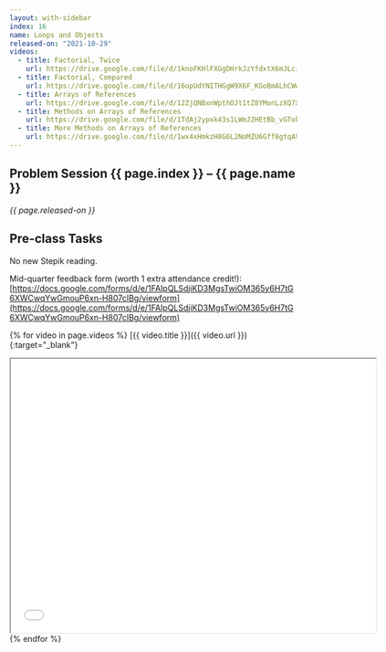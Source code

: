 ```yaml
---
layout: with-sidebar
index: 16
name: Loops and Objects
released-on: "2021-10-29"
videos:
  - title: Factorial, Twice
    url: https://drive.google.com/file/d/1knoFKHlFXGgDHrkJzYfdxtX6mJLcivPY
  - title: Factorial, Compared
    url: https://drive.google.com/file/d/16opUdYNITHGgW9X6F_KGoBmALhCWwZZx
  - title: Arrays of References
    url: https://drive.google.com/file/d/12ZjQNBxnWpthOJt1tZ8YMonLzXQ7XzCT
  - title: Methods on Arrays of References
    url: https://drive.google.com/file/d/1TdAj2ypxk43s1LWmJ2HEtBb_vGTokFuR
  - title: More Methods on Arrays of References
    url: https://drive.google.com/file/d/1wx4xHmkzH8G6L2NoMZU6Gff8gtqA9xGY
---
```


## Problem Session {{ page.index }} – {{ page.name }}

_{{ page.released-on }}_

## Pre-class Tasks

No new Stepik reading.

Mid-quarter feedback form (worth 1 extra attendance credit!): [https://docs.google.com/forms/d/e/1FAIpQLSdjiKD3MgsTwiOM365y6H7tG6XWCwqYwGmouP6xn-H807cIBg/viewform](https://docs.google.com/forms/d/e/1FAIpQLSdjiKD3MgsTwiOM365y6H7tG6XWCwqYwGmouP6xn-H807cIBg/viewform)

{% for video in page.videos %}
[{{ video.title }}]({{ video.url }}){:target="_blank"}
<iframe src="{{ video.url }}/preview" width="640" height="480" allow="autoplay"></iframe>
{% endfor %}


